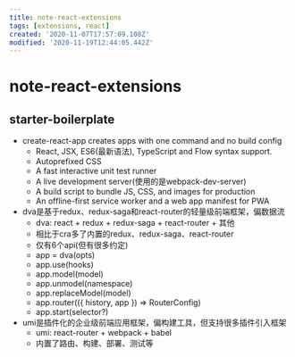 ```yaml
---
title: note-react-extensions
tags: [extensions, react]
created: '2020-11-07T17:57:09.108Z'
modified: '2020-11-19T12:44:05.442Z'
---
```


# note-react-extensions

## starter-boilerplate

- create-react-app creates apps with one command and no build config
  - React, JSX, ES6(最新语法), TypeScript and Flow syntax support.
  - Autoprefixed CSS
  - A fast interactive unit test runner 
  - A live development server(使用的是webpack-dev-server)
  - A build script to bundle JS, CSS, and images for production
  - An offline-first service worker and a web app manifest for PWA
- dva是基于redux、redux-saga和react-router的轻量级前端框架，偏数据流
  - dva: react + redux + redux-saga + react-router + 其他
  - 相比于cra多了内置的redux、redux-saga、react-router
  - 仅有6个api(但有很多约定)
  - app = dva(opts)
  - app.use(hooks)
  - app.model(model)
  - app.unmodel(namespace)
  - app.replaceModel(model)
  - app.router(({ history, app }) => RouterConfig)
  - app.start(selector?)
- umi是插件化的企业级前端应用框架，偏构建工具，但支持很多插件引入框架
  - umi: react-router + webpack + babel
  - 内置了路由、构建、部署、测试等
